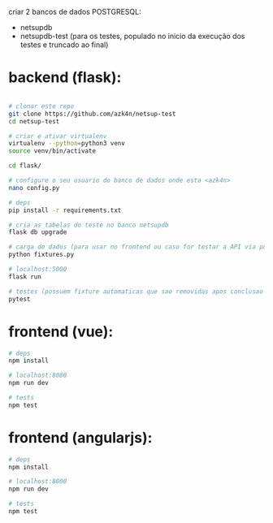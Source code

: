 criar 2 bancos de dados POSTGRESQL:

- netsupdb
- netsupdb-test (para os testes, populado no inicio da execução dos testes e truncado ao final)

# backend (flask):

``` bash

# clonar este repo
git clone https://github.com/azk4n/netsup-test
cd netsup-test

# criar e ativar virtualenv
virtualenv --python=python3 venv
source venv/bin/activate

cd flask/

# configure o seu usuario do banco de dados onde esta <azk4n>
nano config.py

# deps
pip install -r requirements.txt

# cria as tabelas do teste no banco netsupdb
flask db upgrade

# carga de dados (para usar no frontend ou caso for testar a API via postman, curl, etc)
python fixtures.py

# localhost:5000
flask run

# testes (possuem fixture automaticas que sao removidas apos conclusao dos testes, necessita do banco netsupdb_test criado)
pytest

```


# frontend (vue):

``` bash
# deps
npm install

# localhost:8080
npm run dev

# tests
npm test
```

# frontend (angularjs):

``` bash
# deps
npm install

# localhost:8000
npm run dev

# tests
npm test
```
